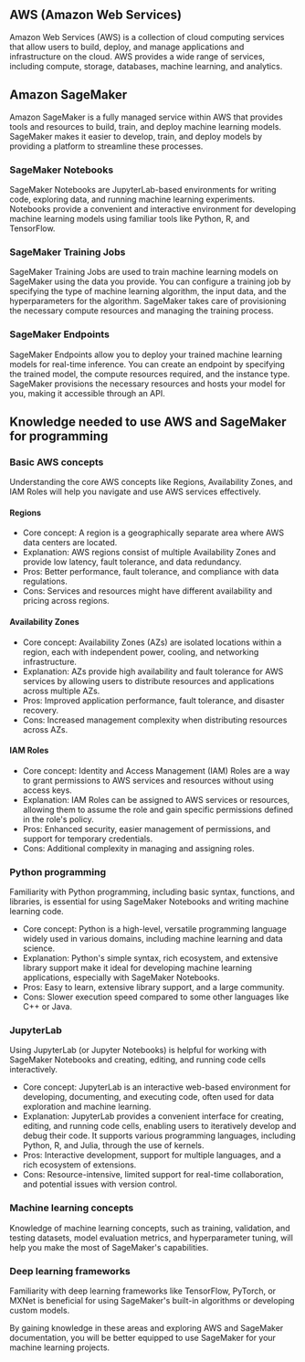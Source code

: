 ## AWS (Amazon Web Services)

Amazon Web Services (AWS) is a collection of cloud computing services that allow users to build, deploy, and manage applications and infrastructure on the cloud. AWS provides a wide range of services, including compute, storage, databases, machine learning, and analytics.

## Amazon SageMaker

Amazon SageMaker is a fully managed service within AWS that provides tools and resources to build, train, and deploy machine learning models. SageMaker makes it easier to develop, train, and deploy models by providing a platform to streamline these processes.

### SageMaker Notebooks

SageMaker Notebooks are JupyterLab-based environments for writing code, exploring data, and running machine learning experiments. Notebooks provide a convenient and interactive environment for developing machine learning models using familiar tools like Python, R, and TensorFlow.

### SageMaker Training Jobs

SageMaker Training Jobs are used to train machine learning models on SageMaker using the data you provide. You can configure a training job by specifying the type of machine learning algorithm, the input data, and the hyperparameters for the algorithm. SageMaker takes care of provisioning the necessary compute resources and managing the training process.

### SageMaker Endpoints

SageMaker Endpoints allow you to deploy your trained machine learning models for real-time inference. You can create an endpoint by specifying the trained model, the compute resources required, and the instance type. SageMaker provisions the necessary resources and hosts your model for you, making it accessible through an API.

## Knowledge needed to use AWS and SageMaker for programming

### Basic AWS concepts

Understanding the core AWS concepts like Regions, Availability Zones, and IAM Roles will help you navigate and use AWS services effectively.

#### Regions

- Core concept: A region is a geographically separate area where AWS data centers are located.
- Explanation: AWS regions consist of multiple Availability Zones and provide low latency, fault tolerance, and data redundancy.
- Pros: Better performance, fault tolerance, and compliance with data regulations.
- Cons: Services and resources might have different availability and pricing across regions.

#### Availability Zones

- Core concept: Availability Zones (AZs) are isolated locations within a region, each with independent power, cooling, and networking infrastructure.
- Explanation: AZs provide high availability and fault tolerance for AWS services by allowing users to distribute resources and applications across multiple AZs.
- Pros: Improved application performance, fault tolerance, and disaster recovery.
- Cons: Increased management complexity when distributing resources across AZs.

#### IAM Roles

- Core concept: Identity and Access Management (IAM) Roles are a way to grant permissions to AWS services and resources without using access keys.
- Explanation: IAM Roles can be assigned to AWS services or resources, allowing them to assume the role and gain specific permissions defined in the role's policy.
- Pros: Enhanced security, easier management of permissions, and support for temporary credentials.
- Cons: Additional complexity in managing and assigning roles.

### Python programming

Familiarity with Python programming, including basic syntax, functions, and libraries, is essential for using SageMaker Notebooks and writing machine learning code.

- Core concept: Python is a high-level, versatile programming language widely used in various domains, including machine learning and data science.
- Explanation: Python's simple syntax, rich ecosystem, and extensive library support make it ideal for developing machine learning applications, especially with SageMaker Notebooks.
- Pros: Easy to learn, extensive library support, and a large community.
- Cons: Slower execution speed compared to some other languages like C++ or Java.

### JupyterLab

Using JupyterLab (or Jupyter Notebooks) is helpful for working with SageMaker Notebooks and creating, editing, and running code cells interactively.

- Core concept: JupyterLab is an interactive web-based environment for developing, documenting, and executing code, often used for data exploration and machine learning.
- Explanation: JupyterLab provides a convenient interface for creating, editing, and running code cells, enabling users to iteratively develop and debug their code. It supports various programming languages, including Python, R, and Julia, through the use of kernels.
- Pros: Interactive development, support for multiple languages, and a rich ecosystem of extensions.
- Cons: Resource-intensive, limited support for real-time collaboration, and potential issues with version control.

### Machine learning concepts

Knowledge of machine learning concepts, such as training, validation, and testing datasets, model evaluation metrics, and hyperparameter tuning, will help you make the most of SageMaker's capabilities.

### Deep learning frameworks

Familiarity with deep learning frameworks like TensorFlow, PyTorch, or MXNet is beneficial for using SageMaker's built-in algorithms or developing custom models.

By gaining knowledge in these areas and exploring AWS and SageMaker documentation, you will be better equipped to use SageMaker for your machine learning projects.
